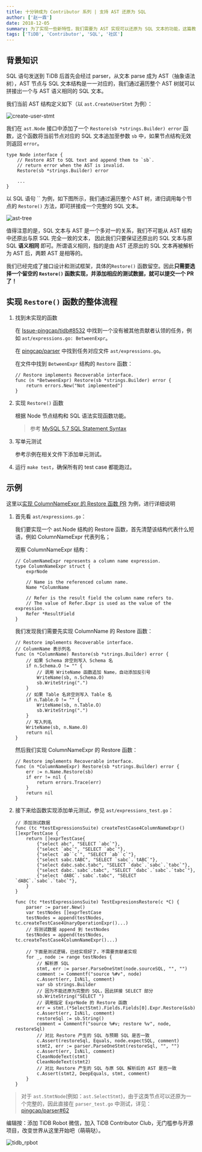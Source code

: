 ```yaml
---
title: 十分钟成为 Contributor 系列 | 支持 AST 还原为 SQL
author: ['赵一霖']
date: 2018-12-05
summary: 为了实现一些新特性，我们需要为 AST 实现可以还原为 SQL 文本的功能，这篇教程描述如何为 AST 节点添加该功能。首先介绍一些必需的背景知识，然后介绍实现 Restore() 函数的流程，最后会展示一个例子。
tags: ['TiDB', 'Contributor', 'SQL', '社区']
---
```



## **背景知识**

SQL 语句发送到 TiDB 后首先会经过 parser，从文本 parse 成为 AST（抽象语法树），AST 节点与 SQL 文本结构是一一对应的，我们通过遍历整个 AST 树就可以拼接出一个与 AST 语义相同的 SQL 文本。

我们当前 AST 结构定义如下（以 `ast.CreateUserStmt` 为例）：

![create-user-stmt](media/create-user-stmt.png)

我们在 `ast.Node` 接口中添加了一个 `Restore(sb *strings.Builder) error` 函数，这个函数将当前节点对应的 SQL 文本追加至参数 `sb` 中，如果节点结构无效则返回 `error`。

```
type Node interface {
	// Restore AST to SQL text and append them to `sb`.
	// return error when the AST is invalid.
	Restore(sb *strings.Builder) error
	
	...
}
```

以 SQL 语句 `` 为例，如下图所示，我们通过遍历整个 AST 树，递归调用每个节点的 `Restore()` 方法，即可拼接成一个完整的 SQL 文本。

![ast-tree](media/ast-tree.png)

值得注意的是，SQL 文本与 AST 是一个多对一的关系，我们不可能从 AST 结构中还原出与原 SQL 完全一致的文本，
因此我们只要保证还原出的 SQL 文本与原 SQL **语义相同** 即可。所谓语义相同，指的是由 AST 还原出的 SQL 文本再被解析为 AST 后，两颗 AST 是相等的。

我们已经完成了接口设计和测试框架，具体的`Restore()` 函数留空。因此**只需要选择一个留空的 `Restore()` 函数实现，并添加相应的测试数据，就可以提交一个 PR 了！**

## **实现 `Restore()` 函数的整体流程**

1. 找到未实现的函数

    在 [Issue-pingcap/tidb#8532](https://github.com/pingcap/tidb/issues/8532) 中找到一个没有被其他贡献者认领的任务，例如 `ast/expressions.go: BetweenExpr`。
    
    在 [pingcap/parser](https://github.com/pingcap/parser) 中找到任务对应文件 `ast/expressions.go`。
    
    在文件中找到 `BetweenExpr` 结构的 `Restore` 函数：

    ```
    // Restore implements Recoverable interface.
    func (n *BetweenExpr) Restore(sb *strings.Builder) error {
    	return errors.New("Not implemented")
    }
    ```

2. 实现 `Restore()` 函数

    根据 Node 节点结构和 SQL 语法实现函数功能。
    
     > 参考 [MySQL 5.7 SQL Statement Syntax](https://dev.mysql.com/doc/refman/5.7/en/sql-syntax.html)

3. 写单元测试

    参考示例在相关文件下添加单元测试。

4. 运行 `make test`，确保所有的 test case 都能跑过。

## **示例**

这里以[实现 ColumnNameExpr 的 Restore 函数 PR](https://github.com/pingcap/parser/pull/63/files) 为例，进行详细说明

1. 首先看 `ast/expressions.go`：

    我们要实现一个 ast.Node 结构的 Restore 函数，首先清楚该结构代表什么短语，例如 ColumnNameExpr 代表列名；
    
    观察 ColumnNameExpr 结构：
    
    ```
    // ColumnNameExpr represents a column name expression.
    type ColumnNameExpr struct {
    	exprNode
    
    	// Name is the referenced column name.
    	Name *ColumnName
    
    	// Refer is the result field the column name refers to.
    	// The value of Refer.Expr is used as the value of the expression.
    	Refer *ResultField
    }
    ```
    
    我们发现我们需要先实现 ColumnName 的 Restore 函数：
    
    ```
    // Restore implements Recoverable interface.
    // ColumnName 表示列名
	func (n *ColumnName) Restore(sb *strings.Builder) error {
	    // 如果 Schema 非空则写入 Schema 名
        if n.Schema.O != "" {
            // 调用 WriteName 函数追加 Name，自动添加反引号
            WriteName(sb, n.Schema.O)
            sb.WriteString(".")
        }
        // 如果 Table 名非空则写入 Table 名
        if n.Table.O != "" {
            WriteName(sb, n.Table.O)
            sb.WriteString(".")
        }
        // 写入列名
        WriteName(sb, n.Name.O)
        return nil
	}
	```
	
	然后我们实现 ColumnNameExpr 的 Restore 函数：
	
	```
	// Restore implements Recoverable interface.
    func (n *ColumnNameExpr) Restore(sb *strings.Builder) error {
        err := n.Name.Restore(sb)
    	if err != nil {
    		return errors.Trace(err)
    	}
    	return nil
    }
    ```

2. 接下来给函数实现添加单元测试，参见 `ast/expressions_test.go`：

    ```
    // 添加测试数据
    func (tc *testExpressionsSuite) createTestCase4ColumnNameExpr() []exprTestCase {
        return []exprTestCase{
            {"select abc", "SELECT `abc`"},
            {"select `abc`", "SELECT `abc`"},
            {"select `ab``c`", "SELECT `ab``c`"},
            {"select sabc.tABC", "SELECT `sabc`.`tABC`"},
            {"select dabc.sabc.tabc", "SELECT `dabc`.`sabc`.`tabc`"},
            {"select dabc.`sabc`.tabc", "SELECT `dabc`.`sabc`.`tabc`"},
            {"select `dABC`.`sabc`.tabc", "SELECT `dABC`.`sabc`.`tabc`"},
        }
    }
    
    func (tc *testExpressionsSuite) TestExpresionsRestore(c *C) {
    	parser := parser.New()
    	var testNodes []exprTestCase
    	testNodes = append(testNodes, tc.createTestCase4UnaryOperationExpr()...)
    	// 将测试数据 append 到 testNodes
    	testNodes = append(testNodes, tc.createTestCase4ColumnNameExpr()...)
        
        // 下面是测试逻辑，已经实现好了，不需要贡献者实现
    	for _, node := range testNodes {
    	    // 解析原 SQL
    		stmt, err := parser.ParseOneStmt(node.sourceSQL, "", "")
    		comment := Commentf("source %#v", node)
    		c.Assert(err, IsNil, comment)
    		var sb strings.Builder
    		// 因为不能还原为完整的 SQL，因此拼接 SELECT 部分
    		sb.WriteString("SELECT ")
    		// 调用指定 ExprNode 的 Restore 函数
    		err = stmt.(*SelectStmt).Fields.Fields[0].Expr.Restore(&sb)
    		c.Assert(err, IsNil, comment)
    		restoreSql := sb.String()
    		comment = Commentf("source %#v; restore %v", node, restoreSql)
    		// 对比 Restore 产生的 SQL 与预期 SQL 是否一致
    		c.Assert(restoreSql, Equals, node.expectSQL, comment)
    		stmt2, err := parser.ParseOneStmt(restoreSql, "", "")
    		c.Assert(err, IsNil, comment)
    		CleanNodeText(stmt)
    		CleanNodeText(stmt2)
    		// 对比 Restore 产生的 SQL 与原 SQL 解析后的 AST 是否一致
    		c.Assert(stmt2, DeepEquals, stmt, comment)
    	}
    }
    ```
    
> 对于 `ast.StmtNode`(例如：`ast.SelectStmt`)，由于这类节点可以还原为一个完整的，因此直接在 `parser_test.go` 中测试，详见：[pingcap/parser#62](https://github.com/pingcap/parser/pull/62)

编辑按：添加 TiDB Robot 微信，加入 TiDB Contributor Club，无门槛参与开源项目，改变世界从这里开始吧（萌萌哒）。

![](media/tidb-robot.jpg "tidb_rpbot")
